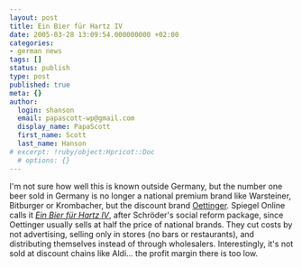 ```yaml
---
layout: post
title: Ein Bier für Hartz IV
date: 2005-03-28 13:09:54.000000000 +02:00
categories:
- german news
tags: []
status: publish
type: post
published: true
meta: {}
author:
  login: shanson
  email: papascott-wp@gmail.com
  display_name: PapaScott
  first_name: Scott
  last_name: Hanson
# excerpt: !ruby/object:Hpricot::Doc
  # options: {}
---
```

<p>I'm not sure how well this is known outside Germany, but the number one beer sold in Germany is no longer a national premium brand like Warsteiner, Bitburger or Krombacher, but the discount brand <a href="http://www.oettinger-bier.de/">Oettinger</a>. Spiegel Online calls it <a title="Brauereien: Ein Bier f&uuml;r Hartz IV" href="http://www.spiegel.de/spiegel/0,1518,348108,00.html"><em>Ein Bier f&uuml;r Hartz IV</em></a>, after Schr&ouml;der's social reform package, since Oettinger usually sells at half the price of national brands. They cut costs by not advertising, selling only in stores (no bars or restaurants), and distributing themselves instead of through wholesalers. Interestingly, it's not sold at discount chains like Aldi... the profit margin there is too low.</p>
